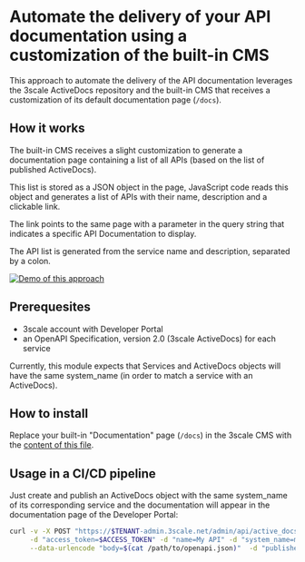 # Automate the delivery of your API documentation using a customization of the built-in CMS

This approach to automate the delivery of the API documentation leverages the
3scale ActiveDocs repository and the built-in CMS that receives a customization
of its default documentation page (`/docs`).

## How it works

The built-in CMS receives a slight customization to generate a documentation
page containing a list of all APIs (based on the list of published ActiveDocs).

This list is stored as a JSON object in the page, JavaScript code reads this object
and generates a list of APIs with their name, description and a clickable link.

The link points to the same page with a parameter in the query string that
indicates a specific API Documentation to display.

The API list is generated from the service name and description, separated by a colon.

[![Demo of this approach](https://img.youtube.com/vi/cprtnp2NNYg/0.jpg)](https://www.youtube.com/watch?v=cprtnp2NNYg)

## Prerequesites

* 3scale account with Developer Portal
* an OpenAPI Specification, version 2.0 (3scale ActiveDocs) for each service

Currently, this module expects that Services and ActiveDocs objects will have
the same system_name (in order to match a service with an ActiveDocs).

## How to install

Replace your built-in "Documentation" page (`/docs`) in the 3scale CMS with
the [content of this file](../documentation.html).

## Usage in a CI/CD pipeline

Just create and publish an ActiveDocs object with the same system_name of its
corresponding service and the documentation will appear in the documentation
page of the Developer Portal:

```sh
curl -v -X POST "https://$TENANT-admin.3scale.net/admin/api/active_docs.json" \
     -d "access_token=$ACCESS_TOKEN" -d "name=My API" -d "system_name=my_api" \
     --data-urlencode "body=$(cat /path/to/openapi.json)"  -d "published=true"
```
